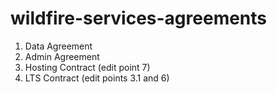 # wildfire-services-agreements

1. Data Agreement
2. Admin Agreement
3. Hosting Contract (edit point 7)
4. LTS Contract (edit points 3.1 and 6)